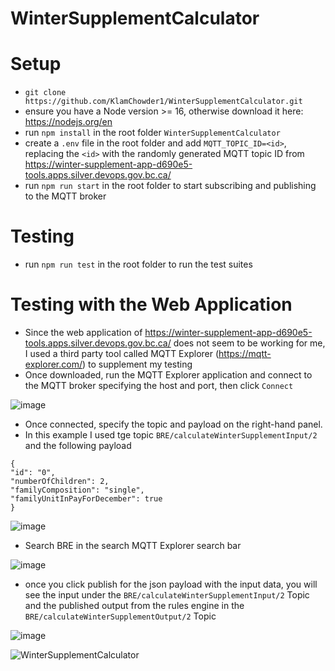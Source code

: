 # WinterSupplementCalculator

# Setup

- `git clone https://github.com/KlamChowder1/WinterSupplementCalculator.git`
- ensure you have a Node version >= 16, otherwise download it here: https://nodejs.org/en
- run `npm install` in the root folder `WinterSupplementCalculator`
- create a `.env` file in the root folder and add `MQTT_TOPIC_ID=<id>`, replacing the `<id>` with the randomly generated MQTT topic ID from https://winter-supplement-app-d690e5-tools.apps.silver.devops.gov.bc.ca/
- run `npm run start` in the root folder to start subscribing and publishing to the MQTT broker

# Testing

- run `npm run test` in the root folder to run the test suites

# Testing with the Web Application

- Since the web application of https://winter-supplement-app-d690e5-tools.apps.silver.devops.gov.bc.ca/ does not seem to be working for me, I used a third party tool called MQTT Explorer (https://mqtt-explorer.com/) to supplement my testing
- Once downloaded, run the MQTT Explorer application and connect to the MQTT broker specifying the host and port, then click `Connect`
  
![image](https://github.com/user-attachments/assets/b4fd3781-4194-4698-a2cd-ff2121865e47)

- Once connected, specify the topic and payload on the right-hand panel.
- In this example I used tge topic `BRE/calculateWinterSupplementInput/2` and the following payload

```
{
"id": "0",
"numberOfChildren": 2,
"familyComposition": "single",
"familyUnitInPayForDecember": true
}
```

![image](https://github.com/user-attachments/assets/4511781e-a5f2-40f7-8f21-2cd2c71b84f8)

- Search BRE in the search MQTT Explorer search bar

![image](https://github.com/user-attachments/assets/491f67e5-2412-4c99-9d47-7d8d57654d92)

- once you click publish for the json payload with the input data, you will see the input under the `BRE/calculateWinterSupplementInput/2` Topic and the published output from the rules engine in the `BRE/calculateWinterSupplementOutput/2` Topic

![image](https://github.com/user-attachments/assets/fbdd6183-2b71-4422-a08b-c8a3c2d5d061)

![WinterSupplementCalculator](https://github.com/user-attachments/assets/c079ffdb-a3cb-43ba-a076-455f80e9e898)


